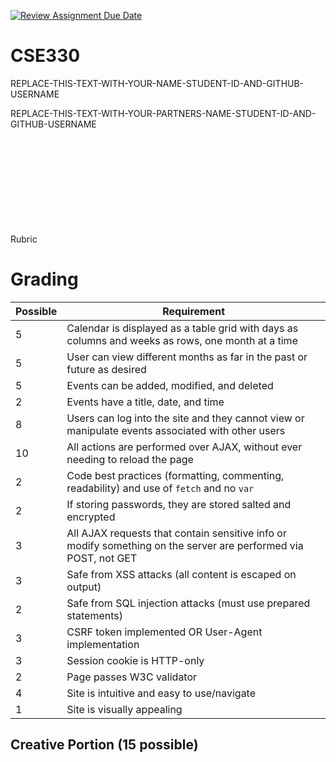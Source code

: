[![Review Assignment Due Date](https://classroom.github.com/assets/deadline-readme-button-22041afd0340ce965d47ae6ef1cefeee28c7c493a6346c4f15d667ab976d596c.svg)](https://classroom.github.com/a/oEgWAMae)
# CSE330
REPLACE-THIS-TEXT-WITH-YOUR-NAME-STUDENT-ID-AND-GITHUB-USERNAME

REPLACE-THIS-TEXT-WITH-YOUR-PARTNERS-NAME-STUDENT-ID-AND-GITHUB-USERNAME





<br><br><br><br><br><br><br><br><br>
Rubric


# Grading

| Possible | Requirement                                                                                                     | 
 | -------- | --------------------------------------------------------------------------------------------------------------- | 
| 5        | Calendar is displayed as a table grid with days as columns and weeks as rows, one month at a time               | 
| 5        | User can view different months as far in the past or future as desired                                          | 
| 5        | Events can be added, modified, and deleted                                                                      | 
| 2        | Events have a title, date, and time                                                                             | 
| 8        | Users can log into the site and they cannot view or manipulate events associated with other users               | 
| 10       | All actions are performed over AJAX, without ever needing to reload the page                                    |
| 2        | Code best practices (formatting, commenting, readability) and use of `fetch` and no `var`                       | 
| 2        | If storing passwords, they are stored salted and encrypted                                                      | 
| 3        | All AJAX requests that contain sensitive info or modify something on the server are performed via POST, not GET | 
| 3        | Safe from XSS attacks (all content is escaped on output)                                                        | 
| 2        | Safe from SQL injection attacks (must use prepared statements)                                                  | 
| 3        | CSRF token implemented OR User-Agent implementation                                                             | 
| 3        | Session cookie is HTTP-only                                                                                     | 
| 2        | Page passes W3C validator                                                                                       | 
| 4        | Site is intuitive and easy to use/navigate                                                                      | 
| 1        | Site is visually appealing                                                                                      |

## Creative Portion (15 possible)
